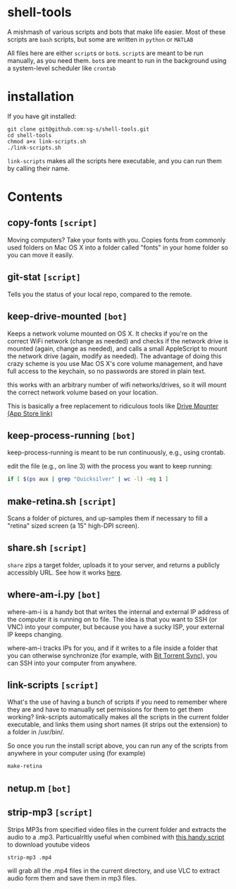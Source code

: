 

# shell-tools

A mishmash of various scripts and bots that make life easier. Most of these scripts are `bash` scripts, but some are written in `python` or `MATLAB`

All files here are either `script`s or ```bot```s. ```script```s are meant to be run manually, as you need them. ```bot```s are meant to run in the background using a system-level scheduler like `crontab`

# installation

If you have git installed:

```
git clone git@github.com:sg-s/shell-tools.git
cd shell-tools
chmod a+x link-scripts.sh
./link-scripts.sh

```

`link-scripts` makes all the scripts here executable, and you can run them by calling their name.

# Contents

## copy-fonts `[script]`

Moving computers? Take your fonts with you. Copies fonts from commonly used folders on Mac OS X into a folder called "fonts" in your home folder so you can move it easily.

## git-stat `[script]`

Tells you the status of your local repo, compared to the remote. 


## keep-drive-mounted ```[bot]```

Keeps a network volume mounted on OS X. It checks if you're on the correct WiFi network (change as needed) and checks if the network drive is mounted (again, change as needed), and calls a small AppleScript to mount the network drive (again, modify as needed). The advantage of doing this crazy scheme is you use Mac OS X's core volume management, and have full access to the keychain, so no passwords are stored in plain text. 

this works with an arbitrary number of wifi networks/drives, so it will mount the correct network volume based on your location. 

This is basically a free replacement to ridiculous tools like [Drive Mounter (App Store link)](https://itunes.apple.com/us/app/drive-mounter/id441149468?mt=12)


## keep-process-running ```[bot]```

keep-process-running is meant to be run continuously, e.g., using crontab. 

edit the file (e.g., on line 3) with the process you want to keep running: 

```bash
if [ $(ps aux | grep "Quicksilver" | wc -l) -eq 1 ]
```

## make-retina.sh `[script]`

Scans a folder of pictures, and up-samples them if necessary to fill a "retina" sized screen (a 15" high-DPI screen). 

## share.sh `[script]`
`share` zips a target folder, uploads it to your server, and returns a publicly accessibly URL. See how it works [here](https://gist.github.com/sg-s/40245c08d37e83bde3fb).


## where-am-i.py ```[bot]```

where-am-i is a handy bot that writes the internal and external IP address of the computer it is running on to file. The idea is that you want to SSH (or VNC) into your computer, but because you have a sucky ISP, your external IP keeps changing. 

where-am-i tracks IPs for you, and if it writes to a file inside a folder that you can otherwise synchronize (for example, with [Bit Torrent Sync](http://www.bittorrent.com/sync)), you can SSH into your computer from anywhere. 

## link-scripts `[script]`

What's the use of having a bunch of scripts if you need to remember where they are and have to manually set permissions for them to get them working? link-scripts automatically makes all the scripts in the current folder executable, and links them using short names (it strips out the extension) to a folder in /usr/bin/.

So once you run the install script above, you can run any of the scripts from anywhere in your computer using (for example)

```bash
make-retina
```



## netup.m ```[bot]```


## strip-mp3 ```[script]```

Strips MP3s from specified video files in the current folder and extracts the audio to a .mp3. Particualrltly useful when combined with [this handy script](https://github.com/rg3/youtube-dl) to download youtube videos 

```bash
strip-mp3 .mp4 
```

will grab all the .mp4 files in the current directory, and use VLC to extract audio form them and save them in mp3 files. 